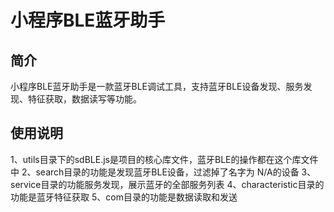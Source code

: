 # 小程序BLE蓝牙助手

## 简介
小程序BLE蓝牙助手是一款蓝牙BLE调试工具，支持蓝牙BLE设备发现、服务发现、特征获取，数据读写等功能。 

## 使用说明
1、utils目录下的sdBLE.js是项目的核心库文件，蓝牙BLE的操作都在这个库文件中
2、search目录的功能是发现蓝牙BLE设备，过滤掉了名字为 N/A的设备
3、service目录的功能服务发现，展示蓝牙的全部服务列表
4、characteristic目录的功能是蓝牙特征获取
5、com目录的功能是数据读取和发送
